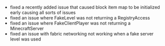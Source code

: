 - fixed a recently added issue that caused block item map to be initialized early causing all sorts of issues
- fixed an issue where FakeLevel was not returning a RegistryAccess
- fixed an issue where FakeClientPlayer was not returning a MinecraftServer
- fixed an issue with fabric networking not working when a fake server level was used